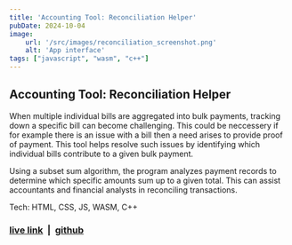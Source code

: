 ```yaml
---
title: 'Accounting Tool: Reconciliation Helper'
pubDate: 2024-10-04
image:
    url: '/src/images/reconciliation_screenshot.png'
    alt: 'App interface'
tags: ["javascript", "wasm", "c++"]
---
```

## Accounting Tool: Reconciliation Helper 
When multiple individual bills are aggregated into bulk payments, tracking down a specific bill can become challenging. This could be neccessery if for example there is an issue with a bill then a need arises to provide proof of payment. This tool helps resolve such issues by identifying which individual bills contribute to a given bulk payment.

Using a subset sum algorithm, the program analyzes payment records to determine which specific amounts sum up to a given total. This can assist accountants and financial analysts in reconciling transactions.

Tech: HTML, CSS, JS, WASM, C++

### [live link](https://sz44.github.io/vanilla-accounting-app/)  &nbsp;|&nbsp; [github](https://github.com/sz44/vanilla-accounting-app)